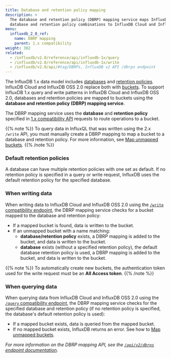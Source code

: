 ```yaml
---
title: Database and retention policy mapping
description: >
  The database and retention policy (DBRP) mapping service maps InfluxDB 1.x
  database and retention policy combinations to InfluxDB Cloud and InfluxDB OSS 2.0 buckets.
menu:
  influxdb_2_0_ref:
    name: DBRP mapping
    parent: 1.x compatibility
weight: 302
related:
  - /influxdb/v2.0/reference/api/influxdb-1x/query
  - /influxdb/v2.0/reference/api/influxdb-1x/write
  - /influxdb/v2.0/api/#tag/DBRPs, InfluxDB v2 API /dbrps endpoint
---
```


The InfluxDB 1.x data model includes [databases](/influxdb/v1.8/concepts/glossary/#database)
and [retention policies](/influxdb/v1.8/concepts/glossary/#retention-policy-rp).
InfluxDB Cloud and InfluxDB OSS 2.0 replace both with [buckets](/influxdb/v2.0/reference/glossary/#bucket).
To support InfluxDB 1.x query and write patterns in InfluxDB Cloud and InfluxDB OSS 2.0, databases and retention
policies are mapped to buckets using the **database and retention policy (DBRP) mapping service**.

The DBRP mapping service uses the **database** and **retention policy** specified in
[1.x compatibility API](/influxdb/v2.0/reference/api/influxdb-1x/) requests to route operations to a bucket.

{{% note %}}
To query data in InfluxQL that was written using the 2.x `/write` API, you must manually create a DBRP mapping to map a bucket to a database and retention policy.
For more information, see [Map unmapped buckets](/influxdb/v2.0/query-data/influxql/#map-unmapped-buckets).
{{% /note %}}

### Default retention policies

A database can have multiple retention policies with one set as default.
If no retention policy is specified in a query or write request, InfluxDB uses
the default retention policy for the specified database.

### When writing data

When writing data to InfluxDB Cloud and InfluxDB OSS 2.0 using the
[`/write` compatibility endpoint](/influxdb/v2.0/reference/api/influxdb-1x/write/),
the DBRP mapping service checks for a bucket mapped to the database and retention policy:

- If a mapped bucket is found, data is written to the bucket.
- If an unmapped bucket with a name matching:
    - **database/retention policy** exists, a DBRP mapping is added to the bucket,
      and data is written to the bucket.
    - **database** exists (without a specified retention policy), the default
      database retention policy is used, a DBRP mapping is added to the bucket,
      and data is written to the bucket.

{{% note %}}
To automatically create new buckets, the authentication token used for the
write request must be an **All Access token**.
{{% /note %}}

### When querying data

When querying data from InfluxDB Cloud and InfluxDB OSS 2.0 using the
[`/query` compatibility endpoint](/influxdb/v2.0/reference/api/influxdb-1x/query/),
the DBRP mapping service checks for the specified database and retention policy
(if no retention policy is specified, the database's default retention policy is used):

- If a mapped bucket exists, data is queried from the mapped bucket.
- If no mapped bucket exists, InfluxDB returns an error. See how to [Map unmapped buckets](/influxdb/v2.0/query-data/influxql/#map-unmapped-buckets).

_For more information on the DBRP mapping API, see the [`/api/v2/dbrps` endpoint documentation](/influxdb/v2.0/api/#tag/DBRPs)._
